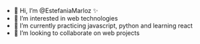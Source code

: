 - 👋 Hi, I’m @EstefaniaMarloz ✨
- 👀 I’m interested in web technologies
- 🌱 I’m currently practicing javascript, python and learning react
- 💞️ I’m looking to collaborate on web projects
